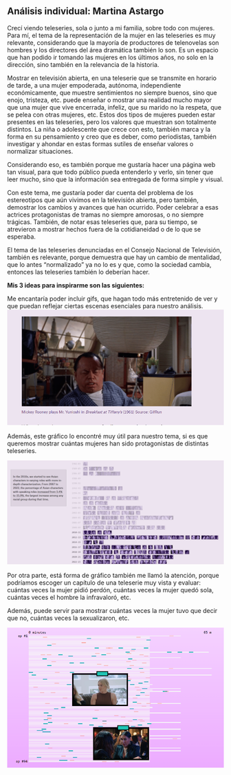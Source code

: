 ## Análisis individual: Martina Astargo ##
Crecí viendo teleseries, sola o junto a mi familia, sobre todo con mujeres. Para mí, el tema de la representación de la mujer en las teleseries es muy relevante, considerando que la mayoría de productores de telenovelas son hombres y los directores del área dramática también lo son. Es un espacio que han podido ir tomando las mujeres en los últimos años, no solo en la dirección, sino también en la relevancia de la historia. 

Mostrar en televisión abierta, en una teleserie que se transmite en horario de tarde, a una mujer empoderada, autónoma, independiente económicamente, que muestre sentimientos no siempre buenos, sino que enojo, tristeza, etc. puede enseñar o mostrar una realidad mucho mayor que una mujer que vive encerrada, infeliz, que su marido no la respeta, que se pelea con otras mujeres, etc. Estos dos tipos de mujeres pueden estar presentes en las teleseries, pero los valores que muestran son totalmente distintos. La niña o adolescente que crece con esto, también marca y la forma en su pensamiento y creo que es deber, como periodistas, también investigar y ahondar en estas formas sutiles de enseñar valores o normalizar situaciones. 

Considerando eso, es también porque me gustaría hacer una página web tan visual, para que todo público pueda entenderlo y verlo, sin tener que leer mucho, sino que la información sea entregada de forma simple y visual. 

Con este tema, me gustaría poder dar cuenta del problema de los estereotipos que aún vivimos en la televisión abierta, pero también, demostrar los cambios y avances que han ocurrido. Poder celebrar a esas actrices protagonistas de tramas no siempre amorosas, o no siempre trágicas. También, de notar esas teleseries que, para su tiempo, se atrevieron a mostrar hechos fuera de la cotidianeidad o de lo que se esperaba. 

El tema de las teleseries denunciadas en el Consejo Nacional de Televisión, también es relevante, porque demuestra que hay un cambio de mentalidad, que lo antes “normalizado” ya no lo es y que, como la sociedad cambia, entonces las teleseries también lo deberían hacer. 

**Mis 3 ideas para inspirarme son las siguientes:** 

Me encantaría poder incluir gifs, que hagan todo más entretenido de ver y que puedan reflejar ciertas escenas esenciales para nuestro análisis. 
![alt text](image-1.png)

Además, este gráfico lo encontré muy útil para nuestro tema, si es que queremos mostrar cuántas mujeres han sido protagonistas de distintas teleseries. 

![alt text](image-3.png)

Por otra parte, está forma de gráfico también me llamó la atención, porque podríamos escoger un capítulo de una teleserie muy vista y evaluar: cuántas veces la mujer pidió perdón, cuántas veces la mujer quedó sola, cuántas veces el hombre la infravaloró, etc. 

Además, puede servir para mostrar cuántas veces la mujer tuvo que decir que no, cuántas veces la sexualizaron, etc. 

![alt text](image-4.png)